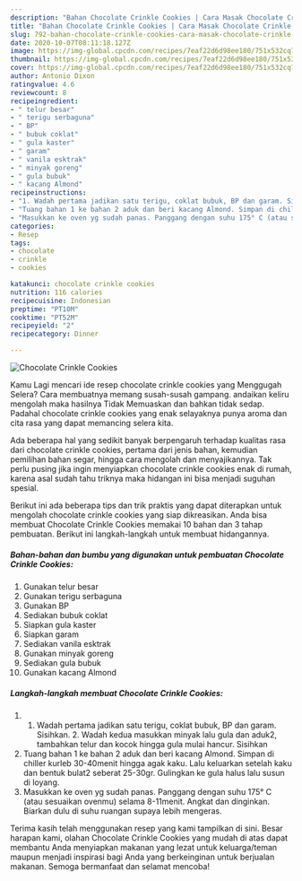 ```yaml
---
description: "Bahan Chocolate Crinkle Cookies | Cara Masak Chocolate Crinkle Cookies Yang Bikin Ngiler"
title: "Bahan Chocolate Crinkle Cookies | Cara Masak Chocolate Crinkle Cookies Yang Bikin Ngiler"
slug: 792-bahan-chocolate-crinkle-cookies-cara-masak-chocolate-crinkle-cookies-yang-bikin-ngiler
date: 2020-10-07T08:11:18.127Z
image: https://img-global.cpcdn.com/recipes/7eaf22d6d98ee180/751x532cq70/chocolate-crinkle-cookies-foto-resep-utama.jpg
thumbnail: https://img-global.cpcdn.com/recipes/7eaf22d6d98ee180/751x532cq70/chocolate-crinkle-cookies-foto-resep-utama.jpg
cover: https://img-global.cpcdn.com/recipes/7eaf22d6d98ee180/751x532cq70/chocolate-crinkle-cookies-foto-resep-utama.jpg
author: Antonio Dixon
ratingvalue: 4.6
reviewcount: 8
recipeingredient:
- " telur besar"
- " terigu serbaguna"
- " BP"
- " bubuk coklat"
- " gula kaster"
- " garam"
- " vanila esktrak"
- " minyak goreng"
- " gula bubuk"
- " kacang Almond"
recipeinstructions:
- "1. Wadah pertama jadikan satu terigu, coklat bubuk, BP dan garam. Sisihkan. 2. Wadah kedua masukkan minyak lalu gula dan aduk2, tambahkan telur dan kocok hingga gula mulai hancur. Sisihkan"
- "Tuang bahan 1 ke bahan 2 aduk dan beri kacang Almond. Simpan di chiller kurleb 30-40menit hingga agak kaku. Lalu keluarkan setelah kaku dan bentuk bulat2 seberat 25-30gr. Gulingkan ke gula halus lalu susun di loyang."
- "Masukkan ke oven yg sudah panas. Panggang dengan suhu 175° C (atau sesuaikan ovenmu) selama 8-11menit. Angkat dan dinginkan. Biarkan dulu di suhu ruangan supaya lebih mengeras."
categories:
- Resep
tags:
- chocolate
- crinkle
- cookies

katakunci: chocolate crinkle cookies 
nutrition: 116 calories
recipecuisine: Indonesian
preptime: "PT10M"
cooktime: "PT52M"
recipeyield: "2"
recipecategory: Dinner

---
```



![Chocolate Crinkle Cookies](https://img-global.cpcdn.com/recipes/7eaf22d6d98ee180/751x532cq70/chocolate-crinkle-cookies-foto-resep-utama.jpg)

Kamu Lagi mencari ide resep chocolate crinkle cookies yang Menggugah Selera? Cara membuatnya memang susah-susah gampang. andaikan keliru mengolah maka hasilnya Tidak Memuaskan dan bahkan tidak sedap. Padahal chocolate crinkle cookies yang enak selayaknya punya aroma dan cita rasa yang dapat memancing selera kita.

Ada beberapa hal yang sedikit banyak berpengaruh terhadap kualitas rasa dari chocolate crinkle cookies, pertama dari jenis bahan, kemudian pemilihan bahan segar, hingga cara mengolah dan menyajikannya. Tak perlu pusing jika ingin menyiapkan chocolate crinkle cookies enak di rumah, karena asal sudah tahu triknya maka hidangan ini bisa menjadi suguhan spesial.




Berikut ini ada beberapa tips dan trik praktis yang dapat diterapkan untuk mengolah chocolate crinkle cookies yang siap dikreasikan. Anda bisa membuat Chocolate Crinkle Cookies memakai 10 bahan dan 3 tahap pembuatan. Berikut ini langkah-langkah untuk membuat hidangannya.

<!--inarticleads1-->

##### Bahan-bahan dan bumbu yang digunakan untuk pembuatan Chocolate Crinkle Cookies:

1. Gunakan  telur besar
1. Gunakan  terigu serbaguna
1. Gunakan  BP
1. Sediakan  bubuk coklat
1. Siapkan  gula kaster
1. Siapkan  garam
1. Sediakan  vanila esktrak
1. Gunakan  minyak goreng
1. Sediakan  gula bubuk
1. Gunakan  kacang Almond




<!--inarticleads2-->

##### Langkah-langkah membuat Chocolate Crinkle Cookies:

1. 1. Wadah pertama jadikan satu terigu, coklat bubuk, BP dan garam. Sisihkan. 2. Wadah kedua masukkan minyak lalu gula dan aduk2, tambahkan telur dan kocok hingga gula mulai hancur. Sisihkan
1. Tuang bahan 1 ke bahan 2 aduk dan beri kacang Almond. Simpan di chiller kurleb 30-40menit hingga agak kaku. Lalu keluarkan setelah kaku dan bentuk bulat2 seberat 25-30gr. Gulingkan ke gula halus lalu susun di loyang.
1. Masukkan ke oven yg sudah panas. Panggang dengan suhu 175° C (atau sesuaikan ovenmu) selama 8-11menit. Angkat dan dinginkan. Biarkan dulu di suhu ruangan supaya lebih mengeras.




Terima kasih telah menggunakan resep yang kami tampilkan di sini. Besar harapan kami, olahan Chocolate Crinkle Cookies yang mudah di atas dapat membantu Anda menyiapkan makanan yang lezat untuk keluarga/teman maupun menjadi inspirasi bagi Anda yang berkeinginan untuk berjualan makanan. Semoga bermanfaat dan selamat mencoba!
